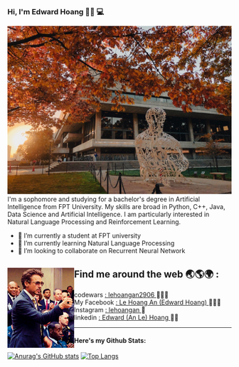 ### Hi, I'm Edward Hoang 🤚🏻 💻


<img src="https://github.com/lehoangan2906/lehoangan2906/blob/main/E87E61C8-44D1-4A8A-9689-FB207228DAC3_1_105_c.jpeg?raw=true" alt = "banner that says Edward (An Le) Hoang - sophpmore at FPT university, Aritificial Intelligence researcher, Competitive Programming lover">
I'm a sophomore and studying for a bachelor's degree in Artificial Intelligence from FPT University. My skills are broad in Python, C++, Java, Data Science and Artificial Intelligence. I am particularly interested in Natural Language Processing and Reinforcement Learning.

- 🔭 I’m currently a student at FPT university
- 🌱 I’m currently learning Natural Language Processing
- 👯 I’m looking to collaborate on Recurrent Neural Network


## Find me around the web 🌏🌎🌍 : <a href = "https://www.linkedin.com/in/edward-hoang-31bb34220/" ><img align="left" width="150" height="180" src = "https://github.com/lehoangan2906/lehoangan2906/blob/main/giphy.gif"></a><br />


 - codewars <a href = "https://www.codewars.com/users/lehoangan2906">: lehoangan2906 </a> 🧑🏻‍💻
 - My Facebook <a href= "https://www.facebook.com/le.hoangan.182940/">: Le Hoang An (Edward Hoang) </a> 🙎🏻‍♂️
 - Instagram <a href = "https://www.instagram.com/__lehoangan/">: lehoangan </a> 🌊
 - linkedin <a href = "https://www.linkedin.com/in/edward-hoang-31bb34220/">: Edward (An Le) Hoang </a> 🙋🏻<br />

--------------------------------------------------------------------------------------------
#### Here's my Github Stats:
[![Anurag's GitHub stats](https://github-readme-stats.vercel.app/api?username=lehoangan2906)](https://github.com/anuraghazra/github-readme-stats)
[![Top Langs](https://github-readme-stats.vercel.app/api/top-langs/?username=lehoangan2906)](https://github.com/anuraghazra/github-readme-stats)


